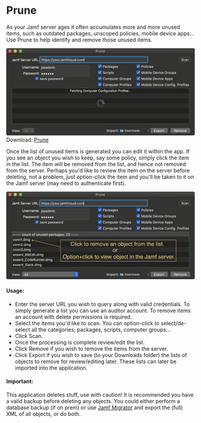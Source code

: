 # Prune

As your Jamf server ages it often accumulates more and more unused items, such as outdated packages, unscoped policies, mobile device apps...  Use Prune to help identify and remove those unused items.

![alt text](./images/pruneApp.png "Prune")
Download: [Prune](https://github.com/BIG-RAT/prune/releases/download/current/prune.zip)

Once the list of unused items is generated you can edit it within the app.  If you see an object you wish to keep, say some policy, simply click the item in the list.  The item will be removed from the list, and hence not removed from the server.  Perhaps you'd like to review the item on the server before deleting, not a problem, just option-click the item and you'll be taken to it on the Jamf server (may need to authenticate first).

![alt text](./images/edit.png "modify/review")

#### Usage:
* Enter the server URL you wish to query along with valid credentials.  To simply generate a list you can use an auditor account.  To remove items an account with delete permissions is required.
* Select the items you'd like to scan.  You can option-click to select/de-select all the categories; packages, scripts, computer groups...
* Click Scan.
* Once the processing is complete review/edit the list.
* Click Remove if you wish to remove the items from the server.
* Click Export if you wish to save (to your Downloads folder) the lists of objects to remove for review/editing later.  These lists can later be imported into the application.

#### Important:
This application deletes stuff, use with caution!  It is recommended you have a valid backup before deleting any objects.  You could either perform a database backup (if on prem) or use [Jamf Migrator](https://github.com/jamf/JamfMigrator) and export the (full) XML of all objects, or do both.
